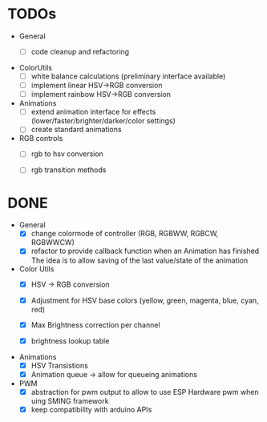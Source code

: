 # TODOs
- General
  - [ ] code cleanup and refactoring


- ColorUtils
  - [ ] white balance calculations (preliminary interface available)
  - [ ] implement linear HSV->RGB conversion 
  - [ ] implement rainbow HSV->RGB conversion

- Animations
  - [ ] extend animation interface for effects (lower/faster/brighter/darker/color settings)
  - [ ] create standard animations 

- RGB controls
  - [ ] rgb to hsv conversion
  - [ ] rgb transition methods 


# DONE
- General
  - [x] change colormode of controller (RGB, RGBWW, RGBCW, RGBWWCW)
  - [x] refactor to provide callback function when an Animation has finished 
    The idea is to allow saving of the last value/state of the animation
    
- Color Utils
  - [x] HSV -> RGB conversion
  - [x] Adjustment for HSV base colors (yellow, green, magenta, blue, cyan, red)
  - [x] Max Brightness correction per channel
  - [x] brightness lookup table
  

- Animations
  - [x] HSV Transistions
  - [x] Animation queue -> allow for queueing animations 

- PWM
  - [x] abstraction for pwm output to allow to use ESP Hardware pwm when uing SMING framework
  - [x] keep compatibility with arduino APIs
